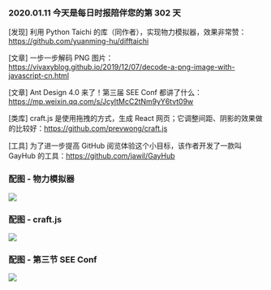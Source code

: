 ### 2020.01.11 今天是每日时报陪伴您的第 302 天

[发现] 利用 Python Taichi 的库（同作者），实现物力模拟器，效果非常赞：<https://github.com/yuanming-hu/difftaichi>

[文章] 一步一步解码 PNG 图片：<https://vivaxyblog.github.io/2019/12/07/decode-a-png-image-with-javascript-cn.html>

[文章] Ant Design 4.0 来了！第三届 SEE Conf 都讲了什么：<https://mp.weixin.qq.com/s/JcyltMcC2tNm9yY6tvt09w>

[类库] craft.js 是使用拖拽的方式，生成 React 网页；它调整间距、阴影的效果做的比较好：<https://github.com/prevwong/craft.js>

[工具] 为了进一步提高 GitHub 阅览体验这个小目标，该作者开发了一款叫 GayHub 的工具：<https://github.com/jawil/GayHub>


### 配图 - 物力模拟器
![](https://raw.githubusercontent.com/yuanming-hu/public_files/master/learning/difftaichi/liquid.gif)

### 配图 - craft.js
![](https://user-images.githubusercontent.com/16416929/71734437-f2aada00-2e86-11ea-95d6-f63236b021f4.gif)

### 配图 - 第三节 SEE Conf
![](http://qn.40zhe.com/20200111150646.png)

